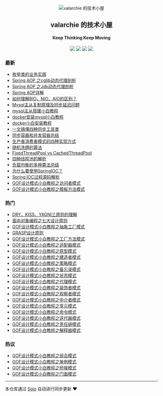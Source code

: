 <p align="center"><img alt="valarchie 的技术小屋" src="/skins/personal/monitor.png"></p><h2 align="center">
valarchie 的技术小屋
</h2>

<h4 align="center">Keep Thinking Keep Moving </h4>
<p align="center"><a title="valarchie 的技术小屋" target="_blank" href="https://github.com/valarchie/solo-blog"><img src="https://img.shields.io/github/last-commit/valarchie/solo-blog.svg?style=flat-square&color=FF9900"></a>
<a title="GitHub repo size in bytes" target="_blank" href="https://github.com/valarchie/solo-blog"><img src="https://img.shields.io/github/repo-size/valarchie/solo-blog.svg?style=flat-square"></a>
<a title="Solo Version" target="_blank" href="https://github.com/b3log/solo/releases"><img src="https://img.shields.io/badge/solo-3.6.5-f1e05a.svg?style=flat-square&color=blueviolet"></a>
<a title="Hits" target="_blank" href="https://github.com/b3log/hits"><img src="https://hits.b3log.org/valarchie/solo-blog.svg"></a></p>

### 最新

* [枚举类的业务实践](http://vc2x.com/articles/2019/10/16/1571237895888.html)
* [Spring AOP 之cglib动态代理剖析](http://vc2x.com/articles/2019/10/15/1571072143429.html)
* [Spring AOP 之Jdk动态代理剖析](http://vc2x.com/articles/2019/10/11/1570729095216.html)
* [Spring AOP详解](http://vc2x.com/articles/2019/10/07/1570432763823.html)
* [如何理解BIO、NIO、AIO的区别？](http://vc2x.com/articles/2019/10/04/1570167920066.html)
* [Mysql主从复制原理及同步延迟问题](http://vc2x.com/articles/2019/09/30/1569828140184.html)
* [mysql主从搭建小白教程](http://vc2x.com/articles/2019/09/28/1569601051745.html)
* [docker安装mysql小白教程](http://vc2x.com/articles/2019/09/26/1569508183164.html)
* [docker小白安装教程](http://vc2x.com/articles/2019/09/26/1569430334324.html)
* [一文搞懂四种同步工具类](http://vc2x.com/articles/2019/09/22/1569085624461.html)
* [同步容器和并发容器总结](http://vc2x.com/articles/2019/09/21/1569027971194.html)
* [生产者消费者模式的四种实现方式](http://vc2x.com/articles/2019/09/20/1568942243734.html)
* [随机洗牌的算法](http://vc2x.com/articles/2019/09/17/1568726124958.html)
* [FixedThreadPool vs CachedThreadPool](http://vc2x.com/articles/2019/09/17/1568650653725.html)
* [四种线程池的解析](http://vc2x.com/articles/2019/09/13/1568313221187.html)
* [负载均衡的多种算法总结](http://vc2x.com/articles/2019/09/11/1568215393336.html)
* [为什么要使用SpringIOC？](http://vc2x.com/articles/2019/09/11/1568140055310.html)
* [Spring IOC过程源码解析](http://vc2x.com/articles/2019/09/10/1568056055049.html)
* [GOF设计模式小白教程之访问者模式](http://vc2x.com/articles/2019/09/03/1567441029372.html)
* [GOF设计模式小白教程之模板方法模式](http://vc2x.com/articles/2019/09/02/1567433576191.html)

### 热门

* [DRY、KISS、YAGNI三原则的理解](http://vc2x.com/articles/2019/08/26/1566828677950.html)
* [面向对象编程之七大设计原则](http://vc2x.com/articles/2019/08/19/1566223268202.html)
* [GOF设计模式小白教程之抽象工厂模式](http://vc2x.com/articles/2019/08/27/1566911407928.html)
* [GRASP设计原则](http://vc2x.com/articles/2019/08/25/1566743132477.html)
* [GOF设计模式小白教程之工厂方法模式](http://vc2x.com/articles/2019/08/27/1566915685862.html)
* [GOF设计模式小白教程之适配器模式](http://vc2x.com/articles/2019/08/28/1567003870694.html)
* [GOF设计模式小白教程之原型模式](http://vc2x.com/articles/2019/08/28/1566996400628.html)
* [GOF设计模式小白教程之建造者模式](http://vc2x.com/articles/2019/08/28/1566923749074.html)
* [GOF设计模式小白教程之策略模式](http://vc2x.com/articles/2019/09/02/1567431733717.html)
* [GOF设计模式小白教程之备忘录模式](http://vc2x.com/articles/2019/09/01/1567351799096.html)
* [GOF设计模式小白教程之状态模式](http://vc2x.com/articles/2019/09/02/1567428119064.html)
* [GOF设计模式小白教程之代理模式](http://vc2x.com/articles/2019/08/30/1567168824293.html)
* [GOF设计模式小白教程之装饰者模式](http://vc2x.com/articles/2019/08/29/1567089347009.html)
* [GOF设计模式小白教程之观察者模式](http://vc2x.com/articles/2019/09/02/1567353976664.html)
* [GOF设计模式小白教程之中介者模式](http://vc2x.com/articles/2019/09/01/1567347146585.html)
* [GOF设计模式小白教程之享元模式](http://vc2x.com/articles/2019/08/30/1567140860991.html)
* [GOF设计模式小白教程之命令模式](http://vc2x.com/articles/2019/08/31/1567184640690.html)
* [GOF设计模式小白教程之迭代器模式](http://vc2x.com/articles/2019/09/01/1567337727496.html)
* [GOF设计模式小白教程之责任链模式](http://vc2x.com/articles/2019/08/30/1567173749378.html)
* [GOF设计模式小白教程之解释器模式](http://vc2x.com/articles/2019/09/01/1567330721988.html)

### 热议

* [GOF设计模式小白教程之组合模式](http://vc2x.com/articles/2019/08/29/1567094110028.html)
* [GOF设计模式小白教程之单例模式](http://vc2x.com/articles/2019/08/28/1566998769428.html)
* [GOF设计模式小白教程之桥接模式](http://vc2x.com/articles/2019/08/29/1567086811036.html)
* [GOF设计模式小白教程之门面模式](http://vc2x.com/articles/2019/08/30/1567097336088.html)

---

本仓库通过 [Solo](https://github.com/b3log/solo) 自动进行同步更新 ❤️ 